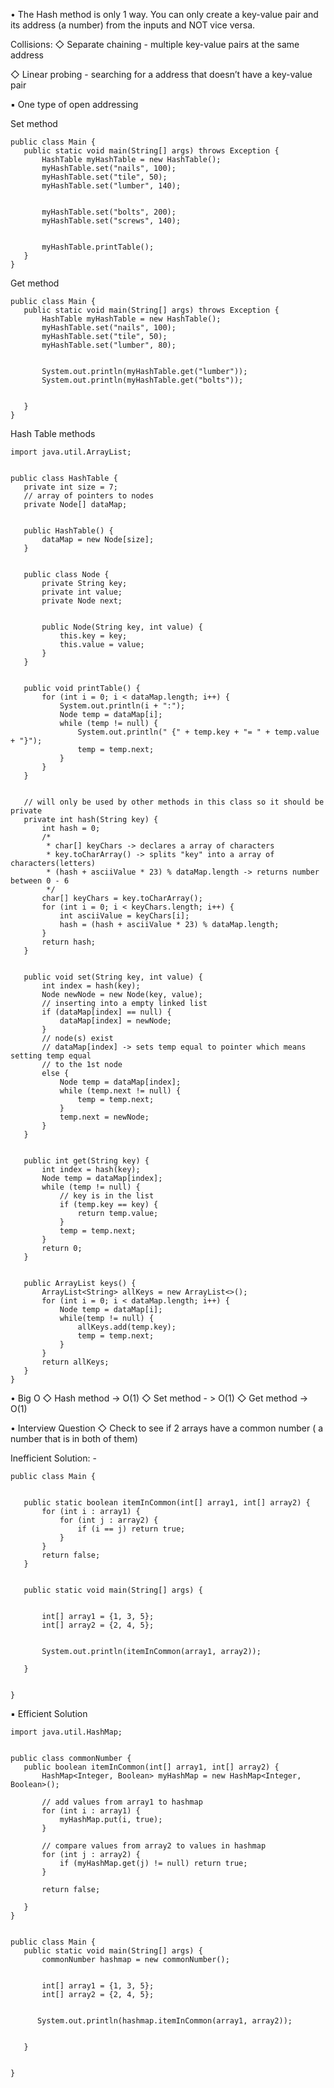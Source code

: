 • The Hash method is only 1 way. You can only create a key-value pair and its address (a number) from the inputs and NOT vice versa.



Collisions:
◇ Separate chaining - multiple key-value pairs at the same address

◇ Linear probing - searching for a address that doesn’t have a key-value pair

▪ One type of open addressing

Set method

~~~~~~~~~~~~~~~~~~~~~~~~~~~~~~~~~
public class Main {
   public static void main(String[] args) throws Exception {
       HashTable myHashTable = new HashTable();
       myHashTable.set("nails", 100);
       myHashTable.set("tile", 50);
       myHashTable.set("lumber", 140);


       myHashTable.set("bolts", 200);
       myHashTable.set("screws", 140);


       myHashTable.printTable();
   }
}

~~~~~~~~~~~~~~~~~~~~~~~~~~~~~~~~~



Get method

~~~~~~~~~~~~~~~~~~~~~~~~~~~~~~~~~
public class Main {
   public static void main(String[] args) throws Exception {
       HashTable myHashTable = new HashTable();
       myHashTable.set("nails", 100);
       myHashTable.set("tile", 50);
       myHashTable.set("lumber", 80);


       System.out.println(myHashTable.get("lumber"));
       System.out.println(myHashTable.get("bolts"));


   }
}

~~~~~~~~~~~~~~~~~~~~~~~~~~~~~~~~~




 Hash Table methods 
~~~~~~~~~~~~~~~~~~~~~~~~~~~~~~~~~
import java.util.ArrayList;


public class HashTable {
   private int size = 7;
   // array of pointers to nodes
   private Node[] dataMap;


   public HashTable() {
       dataMap = new Node[size];
   }


   public class Node {
       private String key;
       private int value;
       private Node next;


       public Node(String key, int value) {
           this.key = key;
           this.value = value;
       }
   }


   public void printTable() {
       for (int i = 0; i < dataMap.length; i++) {
           System.out.println(i + ":");
           Node temp = dataMap[i];
           while (temp != null) {
               System.out.println(" {" + temp.key + "= " + temp.value + "}");
               temp = temp.next;
           }
       }
   }


   // will only be used by other methods in this class so it should be private
   private int hash(String key) {
       int hash = 0;
       /*
        * char[] keyChars -> declares a array of characters
        * key.toCharArray() -> splits "key" into a array of characters(letters)
        * (hash + asciiValue * 23) % dataMap.length -> returns number between 0 - 6
        */
       char[] keyChars = key.toCharArray();
       for (int i = 0; i < keyChars.length; i++) {
           int asciiValue = keyChars[i];
           hash = (hash + asciiValue * 23) % dataMap.length;
       }
       return hash;
   }


   public void set(String key, int value) {
       int index = hash(key);
       Node newNode = new Node(key, value);
       // inserting into a empty linked list
       if (dataMap[index] == null) {
           dataMap[index] = newNode;
       }
       // node(s) exist
       // dataMap[index] -> sets temp equal to pointer which means setting temp equal
       // to the 1st node
       else {
           Node temp = dataMap[index];
           while (temp.next != null) {
               temp = temp.next;
           }
           temp.next = newNode;
       }
   }


   public int get(String key) {
       int index = hash(key);
       Node temp = dataMap[index];
       while (temp != null) {
           // key is in the list
           if (temp.key == key) {
               return temp.value;
           }
           temp = temp.next;
       }
       return 0;
   }


   public ArrayList keys() {
       ArrayList<String> allKeys = new ArrayList<>();
       for (int i = 0; i < dataMap.length; i++) {
           Node temp = dataMap[i];
           while(temp != null) {
               allKeys.add(temp.key);
               temp = temp.next;
           }
       }
       return allKeys;
   }
}

~~~~~~~~~~~~~~~~~~~~~~~~~~~~~~~~~



• Big O
◇ Hash method -> O(1)
◇ Set method - > O(1)
◇ Get method -> O(1)



• Interview Question
◇ Check to see if 2 arrays have a common number ( a number that is in both of them)

Inefficient Solution:
      - 
~~~~~~~~~~~~~~~~~~~~~~~~~~~~~~~~~
public class Main {


   public static boolean itemInCommon(int[] array1, int[] array2) {
       for (int i : array1) {
           for (int j : array2) {
               if (i == j) return true;
           }
       }
       return false;
   }


   public static void main(String[] args) {


       int[] array1 = {1, 3, 5};
       int[] array2 = {2, 4, 5};


       System.out.println(itemInCommon(array1, array2));
      
   }


}

~~~~~~~~~~~~~~~~~~~~~~~~~~~~~~~~~


▪ Efficient Solution
~~~~~~~~~~~~~~~~~~~~~~~~~~~~~~~~~
import java.util.HashMap;


public class commonNumber {
   public boolean itemInCommon(int[] array1, int[] array2) {
       HashMap<Integer, Boolean> myHashMap = new HashMap<Integer, Boolean>();
  
       // add values from array1 to hashmap
       for (int i : array1) {
           myHashMap.put(i, true);
       }
  
       // compare values from array2 to values in hashmap
       for (int j : array2) {
           if (myHashMap.get(j) != null) return true;
       }
  
       return false;
  
   }
}


public class Main {
   public static void main(String[] args) {
       commonNumber hashmap = new commonNumber();


       int[] array1 = {1, 3, 5};
       int[] array2 = {2, 4, 5};


      System.out.println(hashmap.itemInCommon(array1, array2));


   }


}

~~~~~~~~~~~~~~~~~~~~~~~~~~~~~~~~~
